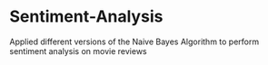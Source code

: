 # Sentiment-Analysis
Applied different versions of the Naive Bayes Algorithm to perform sentiment analysis on movie reviews
